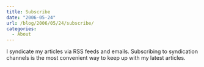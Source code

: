 ```yaml
---
title: Subscribe
date: "2006-05-24"
url: /blog/2006/05/24/subscribe/
categories:
  - About
---
```

I syndicate my articles via RSS feeds and emails.  Subscribing to syndication channels is the most convenient way to keep up with my latest articles.


